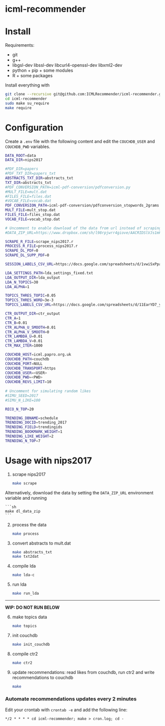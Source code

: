 # icml-recommender

# Install

Requirements:

- git
- g++
- libgsl-dev libssl-dev libcurl4-openssl-dev libxml2-dev
- python + pip + some modules
- R + some packages

Install everything with

```sh
git clone --recursive git@github.com:ICMLRecommender/icml-recommender.git
cd icml-recommender
sudo make su_require
make require
```

# Configuration

Create a `.env` file with the following content and edit the `COUCHDB_USER` and `COUCHDB_PWD` variables.

```sh
DATA_ROOT=data
DATA_DIR=nips2017

#PDF_DIR=papers
#PDF_TXT_DIR=papers_txt
ABSTRACTS_TXT_DIR=abstracts_txt
TXT_DIR=abstracts_txt
#PDF_CONVERSION_PATH=icml-pdf-conversion/pdfconversion.py
#MULT_FILE=mult.dat
#FILES_FILE=files.dat
#VOCAB_FILE=vocab.dat
PDF_CONVERSION_PATH=icml-pdf-conversion/pdfconversion_stopwords_2grams.py
MULT_FILE=mult_stop.dat
FILES_FILE=files_stop.dat
VOCAB_FILE=vocab_stop.dat

# Uncomment to enable download of the data from url instead of scraping
#DATA_ZIP_URL=https://www.dropbox.com/sh/l98rpjwrr4giove/AACRIDSlVJs1mFdDyOr5cVIda?dl=1

SCRAPE_R_FILE=scrape_nips2017.r
PROCESS_R_FILE=process_nips2017.r
SCRAPE_DL_PDF=0
SCRAPE_DL_SUPP_PDF=0

SESSION_LABELS_CSV_URL=https://docs.google.com/spreadsheets/d/1vwiSxPpaVcGfl-MtwUJEZm4nPkKp3IN7aHzSHkrIjFk/export?format=csv&id=1vwiSxPpaVcGfl-MtwUJEZm4nPkKp3IN7aHzSHkrIjFk&gid=7384290

LDA_SETTINGS_PATH=lda_settings_fixed.txt
LDA_OUTPUT_DIR=lda_output
LDA_N_TOPICS=30
LDA_ALPHA=1

TOPICS_THRES_TOPIC=0.05
TOPICS_THRES_WORD=3e-3
TOPICS_LABELS_CSV_URL=https://docs.google.com/spreadsheets/d/11EarYD7_y-j8wEl5oeLXHzPaADjq0v31IbOU5wY8UaI/export?format=csv&id=11EarYD7_y-j8wEl5oeLXHzPaADjq0v31IbOU5wY8UaI&gid=0

CTR_OUTPUT_DIR=ctr_output
CTR_A=1 
CTR_B=0.01
CTR_ALPHA_U_SMOOTH=0.01
CTR_ALPHA_V_SMOOTH=0
CTR_LAMBDA_U=0.01
CTR_LAMBDA_V=0.01
CTR_MAX_ITER=1000

COUCHDB_HOST=icml.papro.org.uk
COUCHDB_PATH=couchdb
COUCHDB_PORT=NULL
COUCHDB_TRANSPORT=https
COUCHDB_USER=<USER>
COUCHDB_PWD=<PWD>
COUCHDB_REVS_LIMIT=10
  
# Uncomment for simulating random likes
#SIMU_SEED=2017
#SIMU_N_LIKE=100

RECO_N_TOP=20

TRENDING_DBNAME=schedule
TRENDING_DOCID=trending_2017
TRENDING_FIELD=trendingids
TRENDING_BOOKMARK_WEIGHT=1
TRENDING_LIKE_WEIGHT=2
TRENDING_N_TOP=7
```

# Usage with nips2017

1. scrape nips2017

    ```sh
    make scrape
    ```

Alternatively, download the data by setting the `DATA_ZIP_URL` environment variable and running

    ```sh
    make dl_data_zip
    ```
    
2. process the data

    ```sh
    make process
    ```

3. convert abstracts to mult.dat
    
    ```sh
    make abstracts_txt
    make txt2dat
    ```
    
4. compile lda
    
    ```sh
    make lda-c
    ```
    
5. run lda

    ```sh
    make run_lda
    ```

-------------------------------------------------------------------

**WIP: DO NOT RUN BELOW**

6. make topics data

    ```sh
    make topics
    ```

7. init couchdb

    ```sh
    make init_couchdb
    ```

8. compile ctr2
    
    ```sh
    make ctr2
    ```

9. update recommendations: read likes from couchdb, run ctr2 and write recommendations to couchdb

    ```sh
    make
    ```

### Automate recommendations updates every 2 minutes

Edit your crontab with `crontab -e` and add the following line:

```
*/2 * * * * cd icml-recommender; make > cron.log; cd -
```
